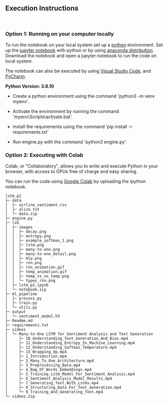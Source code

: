 ## **Execution Instructions**
<br>
 
### Option 1: Running on your computer locally
 
To run the notebook on your local system set up a [python](https://www.python.org/) environment. Set up the [jupyter notebook](https://jupyter.org/install) with python or by using [anaconda distribution](https://anaconda.org/anaconda/jupyter). Download the notebook and open a jupyter notebook to run the code on local system.
 
The notebook can also be executed by using [Visual Studio Code](https://code.visualstudio.com/), and [PyCharm](https://www.jetbrains.com/pycharm/).

**Python Version: 3.8.10**

* Create a python environment using the command 'python3 -m venv myenv'.

* Activate the environment by running the command 'myenv\Scripts\activate.bat'.

* Install the requirements using the command 'pip install -r requirements.txt'

* Run engine.py with the command 'python3 engine.py'.
 

 
### Option 2: Executing with Colab
Colab, or "Collaboratory", allows you to write and execute Python in your browser, with access to GPUs free of charge and easy sharing.
 
You can run the code using [Google Colab](https://colab.research.google.com/) by uploading the ipython notebook.

```
lstm_p2
├─ data
│  ├─ airline_sentiment.csv
│  ├─ alice.txt
│  └─ data.zip
├─ engine.py
├─ lib
│  ├─ images
│  │  ├─ decay.png
│  │  ├─ entropy.png
│  │  ├─ example_softmax_1.png
│  │  ├─ lstm.png
│  │  ├─ many-to-one.png
│  │  ├─ many-to-one_detail.png
│  │  ├─ mlp.png
│  │  ├─ rnn.png
│  │  ├─ rnn_animation.gif
│  │  ├─ temp_animation.gif
│  │  ├─ temp_vs_no_temp.png
│  │  └─ types_rnn.png
│  ├─ lstm_p2.ipynb
│  └─ notebook.zip
├─ ml_pipeline
│  ├─ process.py
│  ├─ train.py
│  └─ utils.py
├─ output
│  └─ sentiment_model.h5
├─ Readme.md
├─ requirements.txt
├─ videos
│  └─ Many-to-One LSTM for Sentiment Analysis and Text Generation
│     ├─ 10_Understanding_Text_Generation_And_Bias.mp4
│     ├─ 11_Understanding_Entropy_In_Machine_Learning.mp4
│     ├─ 12_Understanding_Softmax_Temperature.mp4
│     ├─ 13_Wrapping_Up.mp4
│     ├─ 1_Introduction.mp4
│     ├─ 2_Many_To_One_Architecture.mp4
│     ├─ 3_Preprocessing_Data.mp4
│     ├─ 4_Bag_Of_Words_Embeddings.mp4
│     ├─ 5_Training_Lstm_Model_For_Sentiment_Analysis.mp4
│     ├─ 6_Sentiment_Analysis_Model_Results.mp4
│     ├─ 7_Generating_Text_With_Lstms.mp4
│     ├─ 8_Structuring_Data_For_Text_Generation.mp4
│     └─ 9_Training_And_Generating_Text.mp4
└─ videos.zip

```